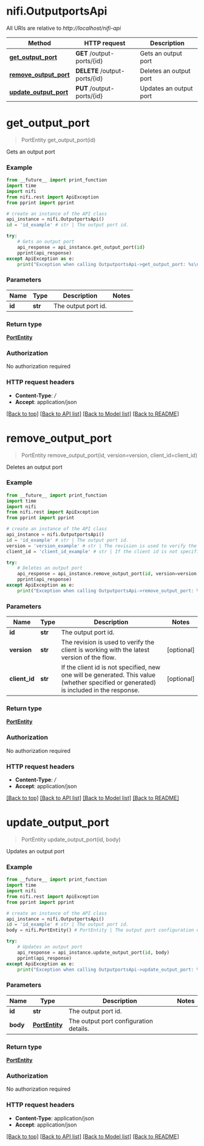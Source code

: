 # nifi.OutputportsApi

All URIs are relative to *http://localhost/nifi-api*

Method | HTTP request | Description
------------- | ------------- | -------------
[**get_output_port**](OutputportsApi.md#get_output_port) | **GET** /output-ports/{id} | Gets an output port
[**remove_output_port**](OutputportsApi.md#remove_output_port) | **DELETE** /output-ports/{id} | Deletes an output port
[**update_output_port**](OutputportsApi.md#update_output_port) | **PUT** /output-ports/{id} | Updates an output port


# **get_output_port**
> PortEntity get_output_port(id)

Gets an output port



### Example 
```python
from __future__ import print_function
import time
import nifi
from nifi.rest import ApiException
from pprint import pprint

# create an instance of the API class
api_instance = nifi.OutputportsApi()
id = 'id_example' # str | The output port id.

try: 
    # Gets an output port
    api_response = api_instance.get_output_port(id)
    pprint(api_response)
except ApiException as e:
    print("Exception when calling OutputportsApi->get_output_port: %s\n" % e)
```

### Parameters

Name | Type | Description  | Notes
------------- | ------------- | ------------- | -------------
 **id** | **str**| The output port id. | 

### Return type

[**PortEntity**](PortEntity.md)

### Authorization

No authorization required

### HTTP request headers

 - **Content-Type**: */*
 - **Accept**: application/json

[[Back to top]](#) [[Back to API list]](../README.md#documentation-for-api-endpoints) [[Back to Model list]](../README.md#documentation-for-models) [[Back to README]](../README.md)

# **remove_output_port**
> PortEntity remove_output_port(id, version=version, client_id=client_id)

Deletes an output port



### Example 
```python
from __future__ import print_function
import time
import nifi
from nifi.rest import ApiException
from pprint import pprint

# create an instance of the API class
api_instance = nifi.OutputportsApi()
id = 'id_example' # str | The output port id.
version = 'version_example' # str | The revision is used to verify the client is working with the latest version of the flow. (optional)
client_id = 'client_id_example' # str | If the client id is not specified, new one will be generated. This value (whether specified or generated) is included in the response. (optional)

try: 
    # Deletes an output port
    api_response = api_instance.remove_output_port(id, version=version, client_id=client_id)
    pprint(api_response)
except ApiException as e:
    print("Exception when calling OutputportsApi->remove_output_port: %s\n" % e)
```

### Parameters

Name | Type | Description  | Notes
------------- | ------------- | ------------- | -------------
 **id** | **str**| The output port id. | 
 **version** | **str**| The revision is used to verify the client is working with the latest version of the flow. | [optional] 
 **client_id** | **str**| If the client id is not specified, new one will be generated. This value (whether specified or generated) is included in the response. | [optional] 

### Return type

[**PortEntity**](PortEntity.md)

### Authorization

No authorization required

### HTTP request headers

 - **Content-Type**: */*
 - **Accept**: application/json

[[Back to top]](#) [[Back to API list]](../README.md#documentation-for-api-endpoints) [[Back to Model list]](../README.md#documentation-for-models) [[Back to README]](../README.md)

# **update_output_port**
> PortEntity update_output_port(id, body)

Updates an output port



### Example 
```python
from __future__ import print_function
import time
import nifi
from nifi.rest import ApiException
from pprint import pprint

# create an instance of the API class
api_instance = nifi.OutputportsApi()
id = 'id_example' # str | The output port id.
body = nifi.PortEntity() # PortEntity | The output port configuration details.

try: 
    # Updates an output port
    api_response = api_instance.update_output_port(id, body)
    pprint(api_response)
except ApiException as e:
    print("Exception when calling OutputportsApi->update_output_port: %s\n" % e)
```

### Parameters

Name | Type | Description  | Notes
------------- | ------------- | ------------- | -------------
 **id** | **str**| The output port id. | 
 **body** | [**PortEntity**](PortEntity.md)| The output port configuration details. | 

### Return type

[**PortEntity**](PortEntity.md)

### Authorization

No authorization required

### HTTP request headers

 - **Content-Type**: application/json
 - **Accept**: application/json

[[Back to top]](#) [[Back to API list]](../README.md#documentation-for-api-endpoints) [[Back to Model list]](../README.md#documentation-for-models) [[Back to README]](../README.md)

